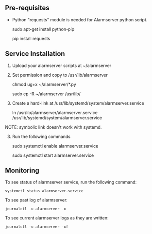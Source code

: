 Pre-requisites
--------------
 - Python "requests" module is needed for Alarmserver python script.
 
     sudo apt-get install python-pip
     
     pip install requests

Service Installation
--------------------
1. Upload your alarmserver scripts at ~/alarmserver

2. Set permission and copy to /usr/lib/alarmserver

     chmod ug+x ~/alarmserver/*.py
     
     sudo cp -R ~/alarmserver /usr/lib/
     

2. Create a hard-link at /usr/lib/systemd/system/alarmserver.service

     ln /usr/lib/alarmserver/alarmserver.service /usr/lib/systemd/system/alarmserver.service
 
  NOTE: symbolic link doesn't work with systemd.
  

3. Run the following commands

     sudo systemctl enable alarmserver.service
     
     sudo systemctl start alarmserver.service


Monitoring
----------
To see status of alarmserver service, run the following command:

    systemctl status alarmserver.service
    

To see past log of alarmserver:

    journalctl -u alarmserver -x
    

To see current alarmserver logs as they are written:

    journalctl -u alarmserver -xf
    
